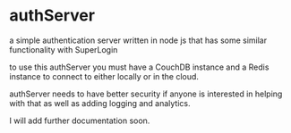 # authServer
a simple authentication server written in node js that has some similar functionality with SuperLogin

to use this authServer you must have a CouchDB instance and a Redis instance to connect to either locally or in the cloud.

authServer needs to have better security if anyone is interested in helping with that as well as adding logging and analytics.

I will add further documentation soon.

